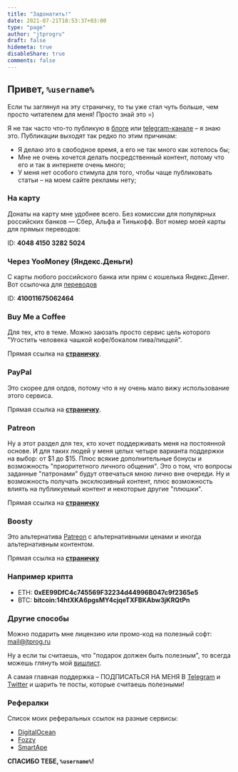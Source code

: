 ```yaml
---
title: "Задонатить!"
date: 2021-07-21T18:53:37+03:00
type: "page"
author: "jtprogru"
draft: false
hidemeta: true
disableShare: true
comments: false
---
```


## Привет, `%username%`

Если ты заглянул на эту страничку, то ты уже стал чуть больше, чем просто читателем для меня! Просто знай это =)

Я не так часто что-то публикую в [блоге](https://jtprog.ru) или [telegram-канале](https://t.me/jtprogru_channel) – я
знаю это. Публикации выходят так редко по этим причинам:

- Я делаю это в свободное время, а его не так много как хотелось бы;
- Мне не очень хочется делать посредственный контент, потому что его и так в интернете очень много;
- У меня нет особого стимула для того, чтобы чаще публиковать статьи – на моем сайте рекламы нету;

### На карту

Донаты на карту мне удобнее всего. Без комиссии для популярных российских банков — Сбер, Альфа и Тинькофф. Вот номер
моей карты для прямых переводов:

ID: **4048 4150 3282 5024**

### Через YooMoney (Яндекс.Деньги)

С карты любого российского банка или прям с кошелька Яндекс.Денег. Вот ссылочка для [переводов](https://yoomoney.ru/to/410011675062464/)

ID: **410011675062464**

### Buy Me a Coffee

Для тех, кто в теме. Можно заюзать просто сервис цель которого "Угостить человека чашкой кофе/бокалом пива/пиццей".

Прямая ссылка на [**страничку**](https://www.buymeacoffee.com/jtprogru).

### PayPal

Это скорее для олдов, потому что я ну очень мало вижу использование этого сервиса.

Прямая ссылка на [**страничку**](http://paypal.me/jtprog).

### Patreon

Ну а этот раздел для тех, кто хочет поддерживать меня на постоянной основе. И для таких людей у меня целых четыре
варианта поддержки на выбор: от $1 до $15. Плюс всякие дополнительные бонусы и возможность
"приоритетного личного общения". Это о том, что вопросы заданные "патронами" будут отвечаться мною лично вне
очереди. Ну и возможность получать эксклюзивный контент, плюс возможность влиять на публикуемый контент
и некоторые другие "плюшки".

Прямая ссылка на [**страничку**](https://www.patreon.com/jtprogru)

### Boosty

Это альтернатива [Patreon](#patreon) с альтернативными ценами и иногда альтернативным контентом.

Прямая ссылка на [**страничку**](https://boosty.to/jtprogru)

### Например крипта

- ETH: **0xEE99DfC4c745569F32234d44996B047c9f2365e5**
- BTC: **bitcoin:14htXKA6pgsMY4cjqeTXFBKAbw3jKRQtPn**

### Другие способы

Можно подарить мне лицензию или промо-код на полезный софт: [mail@jtprog.ru](mailto:mail@jtprog.ru)

Ну а если ты считаешь, что "подарок должен быть полезным", то всегда можешь глянуть мой [вишлист](https://mywishboard.com/@jtprogru).

А самая главная поддержка – ПОДПИСАТЬСЯ НА МЕНЯ В [Telegram](https://t.me/jtprogru_channel)
и [Twitter](https://twitter.com/jtprogru) и шарить те посты, которые считаешь полезными!

### Рефералки

Список моих реферальных ссылок на разные сервисы:

- [DigitalOcean](https://m.do.co/c/915531dbfa41)
- [Fozzy](https://fozzy.com/aff.php?aff=1116&page=domains)
- [SmartApe](http://www.smartape.ru/?partner=52369)


**СПАСИБО ТЕБЕ, `%username%`!**

